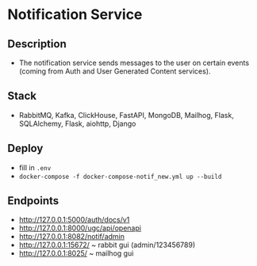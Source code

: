 # Notification Service

## Description
  - The notification service sends messages to the user on certain events (coming from Auth and User Generated Content services).

## Stack
  - RabbitMQ, Kafka, ClickHouse, FastAPI, MongoDB, Mailhog, Flask, SQLAlchemy, Flask, aiohttp, Django

## Deploy
  - fill in `.env`
  - `docker-compose -f docker-compose-notif_new.yml up --build`

## Endpoints
  - http://127.0.0.1:5000/auth/docs/v1
  - http://127.0.0.1:8000/ugc/api/openapi
  - http://127.0.0.1:8082/notif/admin
  - http://127.0.0.1:15672/ ~ rabbit gui (admin/123456789)
  - http://127.0.0.1:8025/ ~ mailhog gui